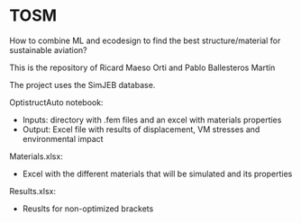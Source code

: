 # TOSM

How to combine ML and ecodesign to find the best structure/material for sustainable aviation?

This is the repository of Ricard Maeso Orti and Pablo Ballesteros Martín 

The project uses the SimJEB database.


OptistructAuto notebook: 
  - Inputs: directory with .fem files and an excel with materials properties
  - Output: Excel file with results of displacement, VM stresses and environmental impact

Materials.xlsx:
  - Excel with the different materials that will be simulated and its properties

Results.xlsx: 
  - Reuslts for non-optimized brackets
